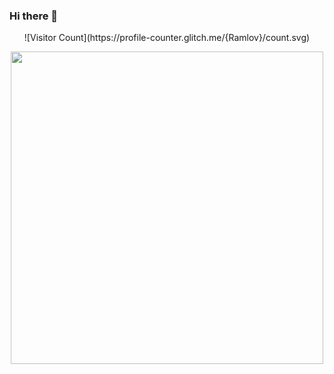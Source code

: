 ### Hi there 👋
<p align="center">
![Visitor Count](https://profile-counter.glitch.me/{Ramlov}/count.svg)
</p>
<div id="header" align="center">
  <img src="https://media.tenor.com/uYP_Nkq8VPsAAAAd/coding-hello-world.gif" width="500"/>
</div>



<!--
**Ramlov/Ramlov** is a ✨ _special_ ✨ repository because its `README.md` (this file) appears on your GitHub profile.

Here are some ideas to get you started:

- 🔭 I’m currently working on ...
- 🌱 I’m currently learning ...
- 👯 I’m looking to collaborate on ...
- 🤔 I’m looking for help with ...
- 💬 Ask me about ...
- 📫 How to reach me: ...
- 😄 Pronouns: ...
- ⚡ Fun fact: ...
-->
